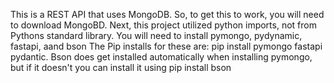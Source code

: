 This is a REST API that uses MongoDB. So, to get this to work, you will need to download MongoBD. Next, this project utilized python imports, not from Pythons standard library. You will need to install pymongo, pydynamic, fastapi, aand bson
The Pip installs for these are: pip install pymongo fastapi pydantic. Bson does get installed automatically when installing pymongo, but if it doesn't you can install it using pip install bson
